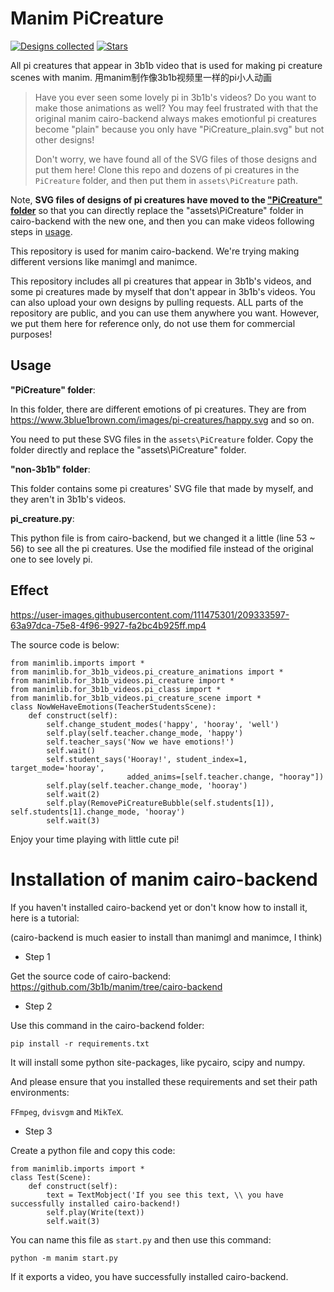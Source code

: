 # Manim PiCreature

[![Designs collected](https://img.shields.io/badge/Designs%20collected-46-brightgreen)](https://github.com/CaftBotti/manim_pi_creatures)
[![Stars](https://img.shields.io/github/stars/CaftBotti/manim_pi_creatures?style=social)](https://github.com/CaftBotti/manim_pi_creatures)

All pi creatures that appear in 3b1b video that is used for making pi creature scenes with manim. 用manim制作像3b1b视频里一样的pi小人动画

> Have you ever seen some lovely pi in 3b1b's videos? Do you want to make those animations as well? You may feel frustrated with that the original manim cairo-backend always makes emotionful pi creatures become "plain" because you only have "PiCreature_plain.svg" but not other designs! 
>
> Don't worry, we have found all of the SVG files of those designs and put them here! Clone this repo and dozens of pi creatures in the `PiCreature` folder, and then put them in `assets\PiCreature` path.

Note, **SVG files of designs of pi creatures have moved to the ["PiCreature" folder](https://github.com/CaftBotti/manim_pi_creatures/blob/main/PiCreature)** so that you can directly replace the "assets\PiCreature" folder in cairo-backend with the new one, and then you can make videos following steps in [usage](https://github.com/CaftBotti/manim_pi_creatures#usage).

This repository is used for manim cairo-backend. We're trying making different versions like manimgl and manimce.

This repository includes all pi creatures that appear in 3b1b's videos, and some pi creatures made by myself that don't appear in 3b1b's videos. You can also upload your own designs by pulling requests. ALL parts of the repository are public, and you can use them anywhere you want. However, we put them here for reference only, do not use them for commercial purposes!

## Usage

**"PiCreature" folder**:

In this folder, there are different emotions of pi creatures. They are from https://www.3blue1brown.com/images/pi-creatures/happy.svg and so on.

You need to put these SVG files in the `assets\PiCreature` folder. Copy the folder directly and replace the "assets\PiCreature" folder.

**"non-3b1b" folder**:

This folder contains some pi creatures' SVG file that made by myself, and they aren't in 3b1b's videos.

**pi_creature.py**:

This python file is from cairo-backend, but we changed it a little (line 53 ~ 56) to see all the pi creatures. Use the modified file instead of the original one to see lovely pi.

## Effect

https://user-images.githubusercontent.com/111475301/209333597-63a97dca-75e8-4f96-9927-fa2bc4b925ff.mp4

The source code is below:

```
from manimlib.imports import *
from manimlib.for_3b1b_videos.pi_creature_animations import *
from manimlib.for_3b1b_videos.pi_creature import *
from manimlib.for_3b1b_videos.pi_class import *
from manimlib.for_3b1b_videos.pi_creature_scene import *
class NowWeHaveEmotions(TeacherStudentsScene):
    def construct(self):
        self.change_student_modes('happy', 'hooray', 'well')
        self.play(self.teacher.change_mode, 'happy')
        self.teacher_says('Now we have emotions!')
        self.wait()
        self.student_says('Hooray!', student_index=1, target_mode='hooray',
                          added_anims=[self.teacher.change, "hooray"])
        self.play(self.teacher.change_mode, 'hooray')
        self.wait(2)
        self.play(RemovePiCreatureBubble(self.students[1]), self.students[1].change_mode, 'hooray')
        self.wait(3)
```

Enjoy your time playing with little cute pi!

# Installation of manim cairo-backend

If you haven't installed cairo-backend yet or don't know how to install it, here is a tutorial:

(cairo-backend is much easier to install than manimgl and manimce, I think)

+ Step 1

Get the source code of cairo-backend: https://github.com/3b1b/manim/tree/cairo-backend

+ Step 2

Use this command in the cairo-backend folder:

```
pip install -r requirements.txt
```

It will install some python site-packages, like pycairo, scipy and numpy.

And please ensure that you installed these requirements and set their path environments:

`FFmpeg`, `dvisvgm` and `MikTeX`.

+ Step 3

Create a python file and copy this code:

```
from manimlib.imports import *
class Test(Scene):
    def construct(self):
        text = TextMobject('If you see this text, \\ you have successfully installed cairo-backend!)
        self.play(Write(text))
        self.wait(3)
```

You can name this file as `start.py` and then use this command:

`python -m manim start.py`

If it exports a video, you have successfully installed cairo-backend.
